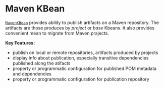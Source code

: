 # Maven KBean

<!-- autogen-doc -->


[`MavenKBean`](https://github.com/jeka-dev/jeka/blob/master/core/src/main/java/dev/jeka/core/tool/builtins/tooling/maven/MavenKBean.java) provides ability to publish artifacts on a 
Maven repository. The artifacts are those produces by *project* or *base* Kbeans. 
It also provides convenient mean to migrate from Maven prajects.

**Key Features:**

- publish on local or remote repositories, artifacts produced by projects
- display info about publication, especially transitive dependencies published along the atifacts
- property or programmatic configuration for published POM metadata and dependencies
- property or programmatic configuration for publication repository

